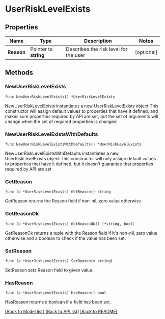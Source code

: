 # UserRiskLevelExists

## Properties

Name | Type | Description | Notes
------------ | ------------- | ------------- | -------------
**Reason** | Pointer to **string** | Describes the risk level for the user | [optional] 

## Methods

### NewUserRiskLevelExists

`func NewUserRiskLevelExists() *UserRiskLevelExists`

NewUserRiskLevelExists instantiates a new UserRiskLevelExists object
This constructor will assign default values to properties that have it defined,
and makes sure properties required by API are set, but the set of arguments
will change when the set of required properties is changed

### NewUserRiskLevelExistsWithDefaults

`func NewUserRiskLevelExistsWithDefaults() *UserRiskLevelExists`

NewUserRiskLevelExistsWithDefaults instantiates a new UserRiskLevelExists object
This constructor will only assign default values to properties that have it defined,
but it doesn't guarantee that properties required by API are set

### GetReason

`func (o *UserRiskLevelExists) GetReason() string`

GetReason returns the Reason field if non-nil, zero value otherwise.

### GetReasonOk

`func (o *UserRiskLevelExists) GetReasonOk() (*string, bool)`

GetReasonOk returns a tuple with the Reason field if it's non-nil, zero value otherwise
and a boolean to check if the value has been set.

### SetReason

`func (o *UserRiskLevelExists) SetReason(v string)`

SetReason sets Reason field to given value.

### HasReason

`func (o *UserRiskLevelExists) HasReason() bool`

HasReason returns a boolean if a field has been set.


[[Back to Model list]](../README.md#documentation-for-models) [[Back to API list]](../README.md#documentation-for-api-endpoints) [[Back to README]](../README.md)


